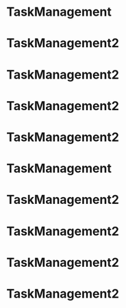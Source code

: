 # TaskManagement
# TaskManagement2
# TaskManagement2
# TaskManagement2
# TaskManagement2
# TaskManagement
# TaskManagement2
# TaskManagement2
# TaskManagement2
# TaskManagement2
